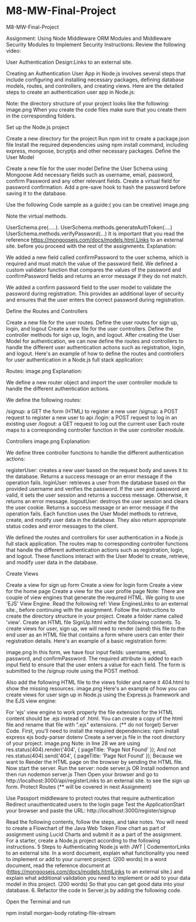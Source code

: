 # M8-MW-Final-Project
M8-MW-Final-Project

Assignment: Using Node Middleware ORM Modules and Middleware Security Modules to Implement Security
Instructions:
Review the following video:

User Authentication Design:Links to an external site.

Creating an Authentication User App in Node.js involves several steps that include configuring and installing necessary packages, defining database models, routes, and controllers, and creating views. Here are the detailed steps to create an authentication user app in Node.js:

Note: the directory structure of your project looks like the following:
image.png
When you create the code files make sure that you create them in the corresponding folders.

Set up the Node.js project

Create a new directory for the project
Run npm init to create a package.json file
Install the required dependencies using npm install command, including express, mongoose, bcryptjs and other necessary packages.
Define the User Model

Create a new file for the user model
Define the User Schema using Mongoose
Add necessary fields such as username, email, password, confirm Password and any other relevant fields.
Create a virtual field for password confirmation.
Add a pre-save hook to hash the password before saving it to the database.

Use the following Code sample as a guide:( you can be creative)
image.png 

Note the virtual methods.

UserSchema.pre(.....).
UserSchema.methods.generateAuthToken(....)
UserSchema.methods.verifyPassword(...)
It is important that you read the reference https://mongoosejs.com/docs/models.html,Links to an external site. before you proceed with the rest of the assignments.
Explanation:

We added a new field called confirmPassword to the user schema, which is required and must match the value of the password field. We defined a custom validator function that compares the values of the password and confirmPassword fields and returns an error message if they do not match.

We added a confirm password field to the user model to validate the password during registration. This provides an additional layer of security and ensures that the user enters the correct password during registration.

Define the Routes and Controllers

Create a new file for the user routes.
Define the user routes for sign up, login, and logout
Create a new file for the user controllers.
Define the controller methods for sign up, login, and logout.
After creating the User Model for authentication, we can now define the routes and controllers to handle the different user authentication actions such as registration, login, and logout. Here's an example of how to define the routes and controllers for user authentication in a Node.js full stack application:

Routes:
image.png
Explanation:

We define a new router object and import the user controller module to handle the different authentication actions.

We define the following routes:

 

/signup: a GET the form (HTML) to register a new user
/signup: a POST request to register a new user to api
/login: a POST request to log in an existing user
/logout: a GET request to log out the current user
Each route maps to a corresponding controller function in the user controller module.

Controllers
image.png
Explanation:

We define three controller functions to handle the different authentication actions:

registerUser: creates a new user based on the request body and saves it to the database. Returns a success message or an error message if the operation fails.
loginUser: retrieves a user from the database based on the provided username and verifies the password. If the user and password are valid, it sets the user session and returns a success message. Otherwise, it returns an error message.
logoutUser: destroys the user session and clears the user cookie. Returns a success message or an error message if the operation fails.
Each function uses the User Model methods to retrieve, create, and modify user data in the database. They also return appropriate status codes and error messages to the client.

We defined the routes and controllers for user authentication in a Node.js full stack application. The routes map to corresponding controller functions that handle the different authentication actions such as registration, login, and logout. These functions interact with the User Model to create, retrieve, and modify user data in the database.

Create Views

Create a view for sign up form
Create a view for login form
Create a view for the home page
Create a view for the user profile page
Note: There are couple of view engines that generate the required HTML. We going to use 'EJS' View Engine.
Read the following ref: View EnginesLinks to an external site., before continuing with the assignment.
Follow the instructions to create the directory structure in your project.
Create a folder name called 'view'.
Create an HTML file SignUp.html withe the following contents.
To create views for user, sign up, we will need to render (send) this file to the end user as an HTML file that contains a form where users can enter their registration details. Here's an example of a basic registration form:

image.png
In this form, we have four input fields: username, email, password, and confirmPassword. The required attribute is added to each input field to ensure that the user enters a value for each field. The form is submitted to the /signup route using the POST method.

Also add the following HTML file to the views folder and name it 404.html to show the missing resources.
image.png
Here's an example of how you can create views for user sign up in Node.js using the Express.js framework and the EJS view engine:

For 'ejs' view engine to work properly the file extension for the HTML content should be .ejs instead of .html.
You can create a copy of the html file and rename that file with ".ejs" extensions. (** do not forget)
Server Code. First, you'll need to install the required dependencies:
npm install express ejs body-parser dotenv
Create a server.js file in the root directory of your project.
image.png
Note: in line 28 we are using  res.status(404).render('404', { pageTitle: 'Page Not Found' }); 
And not res.status(404).send('404', { pageTitle: 'Page Not Found' });
Because we want to Render the HTML page on the browser by sending the HTML file.
Now start the server. 
Run the server: 
node server.js
OR
Install nodemon and then run
nodemon server.js
Then Open your browser and go to http://localhost:3000/api/registerLinks to an external site. to see the sign up form.
Protect Routes (** will be covered in next Assignment)

Use Passport middleware to protect routes that require authentication
Redirect unauthenticated users to the login page
Test the ApplicationStart your browser and paste the URL: http://localhost:3000/register/signup

Read the following contents, follow the steps, and take notes. You will need to create a Flowchart of the Java Web Token Flow chart as part of assignment using Lucid Charts and submit it as a part of the assignment. For a starter, create a Node.js project according to the following instructions.
5 Steps to Authenticating Node.js with JWT | CodementorLinks to an external site.
In a word document, explain what functionality you need to implement or add to your current project. (200 words)
In a word document, read the reference document at (https://mongoosejs.com/docs/models.htmlLinks to an external site.) and explain what additional validation you need to implement or add to your data model in this project. (200 words) So that you can get good data into your database.
6. Refactor the code in Server.js by adding the following code.

Open the Terminal and run

npm install morgan-body rotating-file-stream 

